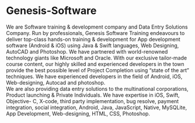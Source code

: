 # Genesis-Software
We are Software training & development company and Data Entry Solutions Company.
Run by professionals, Genesis Software Training endeavours to deliver top-class hands-on training & development for App development software (Android & iOS) using Java & Swift languages, Web Designing, AutoCAD and Photoshop. We have partnered with world-renowned technology giants like Microsoft and Oracle. With our exclusive tailor-made course content, our highly skilled and experienced developers in the town provide the best possible level of Project Completion using “state of the art” techniques.
We have experienced developers in the field of Android, iOS, Web-designing, Autocad and photoshop.  
We are also providing data entry solutions to the multinational corporations, Product launching & Private Individuals.
We have expertise in iOS, Swift, Objective- C, X-code, third party implementation, bug resolve, payment integration, social integration, Android, Java, JavaScript, Native, MySQLite, App Development, Web-designing, HTML, CSS, Photoshop.
